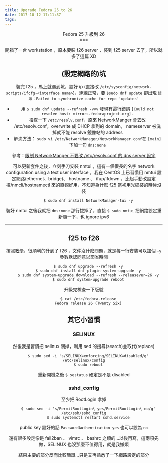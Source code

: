 ```yaml
---
title: Upgrade Fedora 25 to 26
date: 2017-10-12 17:11:37
tags:
---
```


<center>Fedora 25 升級到 26<center>
===
<br>

開箱了一台 workstation ，原本要裝 f26 server ，裝到 f25 server 去了，所以就多了這篇 XD

## (設定網路的)坑

裝完 f25 ，馬上就遇到坑，設好 ip (直接改 `/etc/sysconfig/network-scripts/ifcfg-<interface name>`)，連線正常，要 `$sudo dnf update` 卻出現 `錯誤：Failed to synchronize cache for repo 'updates'` 

- 用 `$ sudo dnf update --refresh -vvv` 發現有這行錯誤 `[Could not resolve host: mirrors.fedoraproject.org].` 
- 檢查一下 `/etc/resolv.conf`，原來 NetworkManger 會去改 /etc/resolv.conf，overwrite 成 DHCP 拿到的 domain， nameserver 被洗掉就不能 resolve 鏡像站的 address 
- 解決方法： `sudo vi /etc/NetworkManager/NetworkManager.conf`在 `[main]` 下加一句 `dns:none`

參考：[限制 NetworkManger 不要改 /etc/resolv.conf 的 dns server 設定](https://unix.stackexchange.com/questions/90035/how-to-set-dns-resolver-in-fedora-using-network-manager)

可以更新套件之後，立刻手刀安裝 nmtui ，這有一個很長的名字 network configuration using a text user interface ，我在 CentOS 上已習慣用 nmtui 設定網路(ethernet、bridge)、 hostname 、 ifup/ifdown ，比起手動改設定檔/nmcli/hostnamectl 來的直觀好用，不知道為什麼 f25 當初用光碟裝的時候沒裝

```
    $ sudo dnf install NetworkManager-tui -y
```

裝好 nmtui 之後我就把 `dns:none` 那行拔掉了，直接 `$ sudo nmtui` 把網路設定重新順一下，也 ignore ipv6

---

## f25 to f26

按照[教學](https://fedoraproject.org/wiki/DNF_system_upgrade)，很順利的升到了 f26 ，文件沒什麼問題，就是每一行安裝可以加個 `-y` 參數默認同意以節省時間
```
    $ sudo dnf upgrade --refresh -y
    $ sudo dnf install dnf-plugin-system-upgrade -y
    $ sudo dnf system-upgrade download --refresh --releasever=26 -y
    $ sudo dnf system-upgrade reboot
```

升級完檢查一下版號
```
    $ cat /etc/fedora-release
    Fedora release 26 (Twenty Six)
```

## 其它小習慣

### SELINUX
然後我是習慣把 selinux 關掉，利用 sed 的搜尋(search)並取代(replace)
```
    $ sudo sed -i 's/SELINUX=enforcing/SELINUX=disabled/g' /etc/selinux/config
    $ sudo reboot
```

重新開機之後 `$ sestatus` 確定是不是 disabled

### sshd_config
至少把 RootLogin 拿掉
```
    $ sudo sed -i 's/PermitRootLogin\ yes/PermitRootLogin\ no/g' /etc/ssh/sshd_config
    $ sudo systemctl restart sshd.service
```

public key 設好的話 `PasswordAuthentication yes` 也可以設為 `no`

還有很多設定像是 fail2ban 、 vimrc 、 bashrc 之類的…以後再寫，這兩項先做，SELINUX 也沒那麼不值得用，就是我嫌煩

結果主要的部分反而比較簡單…只是又再熟悉了一下網路設定的部分
